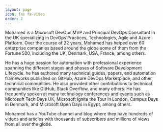 ```yaml
---
layout: page
icon: fas fa-video
order: 2
---
```


Mohamed is a Microsoft DevOps MVP and Principal DevOps Consultant in the UK specializing in DevOps Practices, Technologies, Agile and Azure Platform. Over the course of 22 years, Mohamed has helped over 60 enterprise companies based around the globe some of them from the Fortune 500, including the UK, Denmark, USA, France, among others.

He has a huge passion for automation with professional experience spanning the different stages and phases of Software Development Lifecycle. he has authored many technical guides, papers, and automation frameworks published on GitHub, Azure DevOps Marketplace, and other technical communities. He also provided other contributions to technical communities like GitHub, Stack Overflow, and many others. He has frequently spoken at many technology conferences and events such as Microsoft Tech Days UK, Microsoft Ignite the Tour in London, Campus Days in Denmark, and Microsoft Open Days in Egypt, among others.

Mohamed has a YouTube channel and blog where they have hundreds of videos and articles with thousands of subscribers and millions of views from all over the globe.